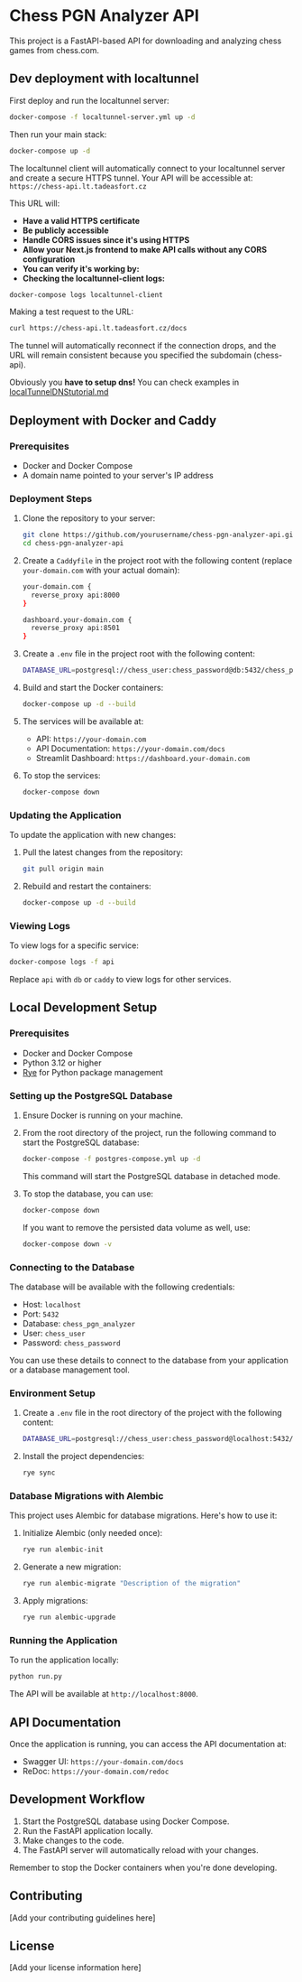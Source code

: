 # Chess PGN Analyzer API

This project is a FastAPI-based API for downloading and analyzing chess games from chess.com.

## Dev deployment with localtunnel

First deploy and run the localtunnel server:

```bash
docker-compose -f localtunnel-server.yml up -d
```

Then run your main stack:

```bash
docker-compose up -d
```

The localtunnel client will automatically connect to your localtunnel server and create a secure HTTPS tunnel. Your API will be accessible at: `https://chess-api.lt.tadeasfort.cz`

This URL will:
* **Have a valid HTTPS certificate**
* **Be publicly accessible**
* **Handle CORS issues since it's using HTTPS**
* **Allow your Next.js frontend to make API calls without any CORS configuration**
* **You can verify it's working by:**
* **Checking the localtunnel-client logs:**

```bash
docker-compose logs localtunnel-client
```

Making a test request to the URL:

```bash
curl https://chess-api.lt.tadeasfort.cz/docs
```

The tunnel will automatically reconnect if the connection drops, and the URL will remain consistent because you specified the subdomain (chess-api).

Obviously you **have to setup dns!** You can check examples in [localTunnelDNStutorial.md](./localtunnelDNStutorial.md)

## Deployment with Docker and Caddy

### Prerequisites

- Docker and Docker Compose
- A domain name pointed to your server's IP address

### Deployment Steps

1. Clone the repository to your server:

   ```sh
   git clone https://github.com/yourusername/chess-pgn-analyzer-api.git
   cd chess-pgn-analyzer-api
   ```

2. Create a `Caddyfile` in the project root with the following content (replace `your-domain.com` with your actual domain):

   ```sh
   your-domain.com {
     reverse_proxy api:8000
   }

   dashboard.your-domain.com {
     reverse_proxy api:8501
   }
   ```

3. Create a `.env` file in the project root with the following content:

   ```sh
   DATABASE_URL=postgresql://chess_user:chess_password@db:5432/chess_pgn_analyzer
   ```

4. Build and start the Docker containers:

   ```sh
   docker-compose up -d --build
   ```

5. The services will be available at:
   - API: `https://your-domain.com`
   - API Documentation: `https://your-domain.com/docs`
   - Streamlit Dashboard: `https://dashboard.your-domain.com`

6. To stop the services:

   ```sh
   docker-compose down
   ```

### Updating the Application

To update the application with new changes:

1. Pull the latest changes from the repository:

   ```sh
   git pull origin main
   ```

2. Rebuild and restart the containers:

   ```sh
   docker-compose up -d --build
   ```

### Viewing Logs

To view logs for a specific service:

```sh
docker-compose logs -f api
```

Replace `api` with `db` or `caddy` to view logs for other services.

## Local Development Setup

### Prerequisites

- Docker and Docker Compose
- Python 3.12 or higher
- [Rye](https://rye-up.com/) for Python package management

### Setting up the PostgreSQL Database

1. Ensure Docker is running on your machine.

2. From the root directory of the project, run the following command to start the PostgreSQL database:

   ```sh
   docker-compose -f postgres-compose.yml up -d
   ```

   This command will start the PostgreSQL database in detached mode.

3. To stop the database, you can use:

   ```sh
   docker-compose down
   ```

   If you want to remove the persisted data volume as well, use:

   ```sh
   docker-compose down -v
   ```

### Connecting to the Database

The database will be available with the following credentials:

- Host: `localhost`
- Port: `5432`
- Database: `chess_pgn_analyzer`
- User: `chess_user`
- Password: `chess_password`

You can use these details to connect to the database from your application or a
database management tool.

### Environment Setup

1. Create a `.env` file in the root directory of the project with the following content:

   ```sh
   DATABASE_URL=postgresql://chess_user:chess_password@localhost:5432/chess_pgn_analyzer
   ```

2. Install the project dependencies:

   ```sh
   rye sync
   ```

### Database Migrations with Alembic

This project uses Alembic for database migrations. Here's how to use it:

1. Initialize Alembic (only needed once):

   ```sh
   rye run alembic-init
   ```

2. Generate a new migration:

   ```sh
   rye run alembic-migrate "Description of the migration"
   ```

3. Apply migrations:

   ```sh
   rye run alembic-upgrade
   ```

### Running the Application

To run the application locally:

```sh
python run.py
```

The API will be available at `http://localhost:8000`.

## API Documentation

Once the application is running, you can access the API documentation at:

- Swagger UI: `https://your-domain.com/docs`
- ReDoc: `https://your-domain.com/redoc`

## Development Workflow

1. Start the PostgreSQL database using Docker Compose.
2. Run the FastAPI application locally.
3. Make changes to the code.
4. The FastAPI server will automatically reload with your changes.

Remember to stop the Docker containers when you're done developing.

## Contributing

[Add your contributing guidelines here]

## License

[Add your license information here]
